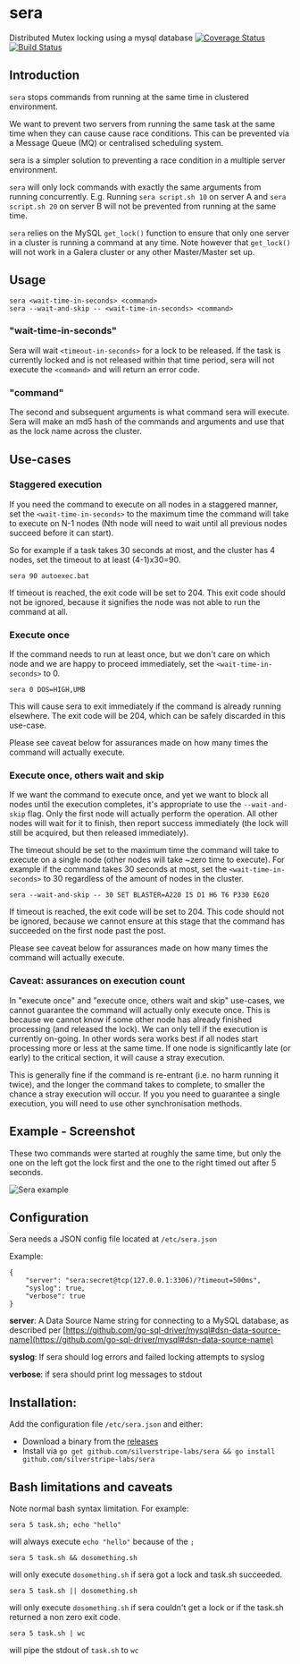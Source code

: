 # sera

Distributed Mutex locking using a mysql database
[![Coverage Status](https://coveralls.io/repos/silverstripe-labs/sera/badge.svg?branch=master&service=github)](https://coveralls.io/github/silverstripe-labs/sera?branch=master)
[![Build Status](https://travis-ci.org/silverstripe-labs/sera.svg?branch=master)](https://travis-ci.org/silverstripe-labs/sera)

## Introduction

`sera` stops commands from running at the same time in clustered environment.

We want to prevent two servers from running the same task at the same time when
they can cause cause race conditions. This can be prevented via a Message Queue
(MQ) or centralised scheduling system.

sera is a simpler solution to preventing a race condition in a multiple server 
environment.

`sera` will only lock commands with exactly the same arguments from running 
concurrently. E.g. Running `sera script.sh 10` on server A and 
`sera script.sh 20` on server B will not be prevented from running at the same 
time.

`sera` relies on the MySQL `get_lock()` function to ensure that only one 
server in a cluster is running a command at any time. Note however that 
`get_lock()` will not work in a Galera cluster or any other Master/Master set 
up.

## Usage

	sera <wait-time-in-seconds> <command>
	sera --wait-and-skip -- <wait-time-in-seconds> <command>

### "wait-time-in-seconds"

Sera will wait `<timeout-in-seconds>` for a lock to be released. If the task is
currently locked and is not released within that time period, sera will not
execute the `<command>` and will return an error code.

### "command"

The second and subsequent arguments is what command sera will execute. Sera will
make an md5 hash of the commands and arguments and use that as the lock name 
across the cluster.

## Use-cases

### Staggered execution

If you need the command to execute on all nodes in a staggered manner, set the `<wait-time-in-seconds>` to the maximum
time the command will take to execute on N-1 nodes (Nth node will need to wait until all previous nodes succeed before
it can start).

So for example if a task takes 30 seconds at most, and the cluster has 4 nodes, set the timeout to at least
(4-1)x30=90.

	sera 90 autoexec.bat

If timeout is reached, the exit code will be set to 204. This exit code should not be ignored, because it signifies
the node was not able to run the command at all.

### Execute once

If the command needs to run at least once, but we don't care on which node and we are happy to proceed immediately,
set the `<wait-time-in-seconds>` to 0.

    sera 0 DOS=HIGH,UMB

This will cause sera to exit immediately if the command is already running elsewhere. The exit code will be 204, which
can be safely discarded in this use-case.

Please see caveat below for assurances made on how many times the command will actually execute.

### Execute once, others wait and skip

If we want the command to execute once, and yet we want to block all nodes until the execution completes, it's
appropriate to use the `--wait-and-skip` flag. Only the first node will actually perform the operation. All
other nodes will wait for it to finish, then report success immediately (the lock will still be acquired, but
then released immediately).

The timeout should be set to the maximum time the command will take to execute on a single node (other nodes will take
~zero time to execute). For example if the command takes 30 seconds at most, set the `<wait-time-in-seconds>` to 30
regardless of the amount of nodes in the cluster.

    sera --wait-and-skip -- 30 SET BLASTER=A220 I5 D1 H6 T6 P330 E620

If timeout is reached, the exit code will be set to 204. This code should not be ignored, because we cannot ensure at
this stage that the command has succeeded on the first node past the post.

Please see caveat below for assurances made on how many times the command will actually execute.

### Caveat: assurances on execution count

In "execute once" and "execute once, others wait and skip" use-cases, we cannot guarantee the command will actually only
execute once.  This is because we cannot know if some other node has already finished processing (and released the
lock). We can only tell if the execution is currently on-going. In other words sera works best if all nodes start
processing more or less at the same time. If one node is significantly late (or early) to the critical section, it will
cause a stray execution.

This is generally fine if the command is re-entrant (i.e. no harm running it twice), and the longer the command takes
to complete, to smaller the chance a stray execution will occur. If you you need to guarantee a single execution, you
will need to use other synchronisation methods.

## Example - Screenshot

These two commands were started at roughly the same time, but only the one on 
the left got the lock first and the one to the right timed out after 5 seconds.

![Sera example](https://raw.githubusercontent.com/stojg/sera/master/usage.png)


## Configuration

Sera needs a JSON config file located at  `/etc/sera.json`

Example: 

	{
		"server": "sera:secret@tcp(127.0.0.1:3306)/?timeout=500ms",
		"syslog": true,
		"verbose": true
	}

**server**: A Data Source Name string for connecting to a MySQL database, as 
described per [https://github.com/go-sql-driver/mysql#dsn-data-source-name](https://github.com/go-sql-driver/mysql#dsn-data-source-name)

**syslog**: If sera should log errors and failed locking attempts to syslog

**verbose**: if sera should print log messages to stdout

## Installation:

Add the configuration file `/etc/sera.json` and either:

 - Download a binary from the [releases](https://github.com/silverstripe-labs/sera/releases)
 - Install via `go get github.com/silverstripe-labs/sera && go install github.com/silverstripe-labs/sera`


## Bash limitations and caveats 

Note normal bash syntax limitation. For example:
 
    sera 5 task.sh; echo "hello" 
    
will always execute `echo "hello"` because of the `;`

    sera 5 task.sh && dosomething.sh 
    
will only execute `dosomething.sh` if sera got a lock and task.sh succeeded.

    sera 5 task.sh || dosomething.sh
    
will only execute `dosomething.sh` if sera couldn't get a lock or if the task.sh
returned a non zero exit code.

    sera 5 task.sh | wc 
    
will pipe the stdout of `task.sh` to `wc`
